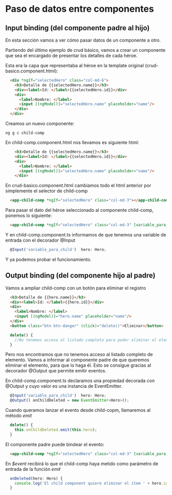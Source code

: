 # Paso de datos entre componentes 

## Input binding (del componente padre al hijo)

En esta sección vamos a ver cómo pasar datos de un componente a otro.

Partiendo del último ejemplo de crud básico, vamos a crear un componente que sea el encargado de presentar los detalles de cada héroe.

Esta era la capa que representaba al héroe en la template original (crud-basico.component.html):

```html
  <div *ngIf="selectedHero" class="col-md-6">
    <h3>Detalle de {{selectedHero.name}}</h3>
    <div><label>Id: </label>{{selectedHero.id}}</div>
    <div>
      <label>Nombre: </label>
      <input [(ngModel)]="selectedHero.name" placeholder="name"/>
    </div>
  </div>
```

Creamos un nuevo componente:

````
ng g c child-comp
````

En child-comp.component.html nos llevamos es siguiente html:

```html
    <h3>Detalle de {{selectedHero.name}}</h3>
    <div><label>Id: </label>{{selectedHero.id}}</div>
    <div>
      <label>Nombre: </label>
      <input [(ngModel)]="selectedHero.name" placeholder="name"/>
    </div>
```

En crud-basico.component.html cambiamos todo el html anterior por simplemente el selector de child-comp

```html
  <app-child-comp *ngIf="selectedHero" class="col-md-3"></app-child-comp>
```

Para pasar el dato del héroe seleccionado al componente child-comp, ponemos lo siguiente:

```html
  <app-child-comp *ngIf="selectedHero" class="col-md-3" [variable_para_child]="selectedHero"></app-child-comp>
```

Y en child-comp.component.ts informamos de que tenemos una variable de entrada con el decorador @Input

```typescript
  @Input('variable_para_child')  hero: Hero;
```

Y ya podemos probar el funcionamiento.

## Output binding (del componente hijo al padre)

Vamos a ampliar child-comp con un botón para eliminar el registro

```html
  <h3>Detalle de {{hero.name}}</h3>
  <div><label>Id: </label>{{hero.id}}</div>
  <div>
    <label>Nombre: </label>
    <input [(ngModel)]="hero.name" placeholder="name"/>
  </div>
  <button class="btn btn-danger" (click)="delete()">Eliminar</button>
```

```typescript
  delete() {
    //No tenemos acceso al listado completo para poder eliminar el elemento
  }
```

Pero nos encontramos que no tenemos acceso al listado completo de elemento. Vamos a informar al componente padre de que queremos eliminar el elemento, para que lo haga él. Esto se consigue gracias al decorador @Output que permite emitir eventos.

En child-comp.component.ts declaramos una propiedad decorada con @Output y cuyo valor es una instancia de EventEmitter.

```typescript
  @Input('variable_para_child')  hero: Hero;
  @Output() onChildDeleted = new EventEmitter<Hero>();
```

Cuando queramos lanzar el evento desde child-copm, llamaremos al método *emit*

```typescript
  delete() {
    this.onChildDeleted.emit(this.hero);
  }
```

El componente padre puede bindear el evento:

```html
  <app-child-comp *ngIf="selectedHero" class="col-md-3" [variable_para_child]="selectedHero" (onChildDeleted)="onDeleted($event)"></app-child-comp>
```

En *$event* recibirá lo que el child-comp haya metido como parámetro de entrada de la función *emit*

```typescript
  onDeleted(hero: Hero) {
    console.log('El child component quiere eliminar el item ' + hero.id);
  }
```
